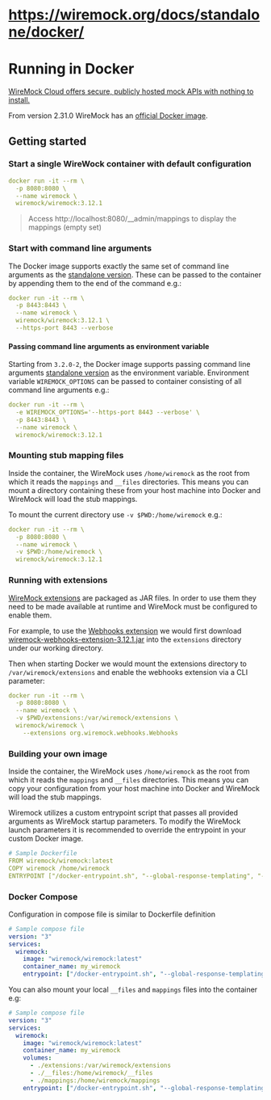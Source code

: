 # https://wiremock.org/docs/standalone/docker/

# Running in Docker

[WireMock Cloud offers secure, publicly hosted mock APIs with nothing to install.](https://www.wiremock.io/?utm_source=oss-docs&utm_medium=oss-docs&utm_campaign=cloud-callouts-docker&utm_id=cloud-callouts&utm_term=cloud-callouts-docker)

From version 2.31.0 WireMock has an [official Docker image](https://hub.docker.com/r/wiremock/wiremock).

## Getting started[](https://wiremock.org/docs/standalone/docker/#getting-started)

### Start a single WireWock container with default configuration[](https://wiremock.org/docs/standalone/docker/#start-a-single-wirewock-container-with-default-configuration)

``` yaml
docker run -it --rm \
  -p 8080:8080 \
  --name wiremock \
  wiremock/wiremock:3.12.1
```

> Access http://localhost:8080/__admin/mappings to display the mappings (empty set)

### Start with command line arguments[](https://wiremock.org/docs/standalone/docker/#start-with-command-line-arguments)

The Docker image supports exactly the same set of command line arguments as the [standalone version](https://wiremock.org/docs/standalone/java-jar#command-line-options). These can be passed to the container by appending them to the end of the command e.g.:

``` yaml
docker run -it --rm \
  -p 8443:8443 \
  --name wiremock \
  wiremock/wiremock:3.12.1 \
  --https-port 8443 --verbose
```

#### Passing command line arguments as environment variable[](https://wiremock.org/docs/standalone/docker/#passing-command-line-arguments-as-environment-variable)

Starting from `3.2.0-2`, the Docker image supports passing command line arguments [standalone version](https://wiremock.org/docs/standalone/java-jar#command-line-options) as the environment variable. Environment variable `WIREMOCK_OPTIONS` can be passed to container consisting of all command line arguments e.g.:

``` yaml
docker run -it --rm \
  -e WIREMOCK_OPTIONS='--https-port 8443 --verbose' \
  -p 8443:8443 \
  --name wiremock \
  wiremock/wiremock:3.12.1
```

### Mounting stub mapping files[](https://wiremock.org/docs/standalone/docker/#mounting-stub-mapping-files)

Inside the container, the WireMock uses `/home/wiremock` as the root from which it reads the `mappings` and `__files` directories. This means you can mount a directory containing these from your host machine into Docker and WireMock will load the stub mappings.

To mount the current directory use `-v $PWD:/home/wiremock` e.g.:

``` yaml
docker run -it --rm \
  -p 8080:8080 \
  --name wiremock \
  -v $PWD:/home/wiremock \
  wiremock/wiremock:3.12.1
```

### Running with extensions[](https://wiremock.org/docs/standalone/docker/#running-with-extensions)

[WireMock extensions](https://wiremock.org/docs/extending-wiremock/) are packaged as JAR files. In order to use them they need to be made available at runtime and WireMock must be configured to enable them.

For example, to use the [Webhooks extension](https://wiremock.org/docs/webhooks-and-callbacks/) we would first download [wiremock-webhooks-extension-3.12.1.jar](https://repo1.maven.org/maven2/org/wiremock/wiremock-webhooks-extension/3.12.1/wiremock-webhooks-extension-3.12.1.jar) into the `extensions` directory under our working directory.

Then when starting Docker we would mount the extensions directory to `/var/wiremock/extensions` and enable the webhooks extension via a CLI parameter:

``` yaml
docker run -it --rm \
  -p 8080:8080 \
  --name wiremock \
  -v $PWD/extensions:/var/wiremock/extensions \
  wiremock/wiremock \
    --extensions org.wiremock.webhooks.Webhooks
```

### Building your own image[](https://wiremock.org/docs/standalone/docker/#building-your-own-image)

Inside the container, the WireMock uses `/home/wiremock` as the root from which it reads the `mappings` and `__files` directories. This means you can copy your configuration from your host machine into Docker and WireMock will load the stub mappings.

Wiremock utilizes a custom entrypoint script that passes all provided arguments as WireMock startup parameters. To modify the WireMock launch parameters it is recommended to override the entrypoint in your custom Docker image.

``` yaml
# Sample Dockerfile
FROM wiremock/wiremock:latest
COPY wiremock /home/wiremock
ENTRYPOINT ["/docker-entrypoint.sh", "--global-response-templating", "--disable-gzip", "--verbose"]
```

### Docker Compose[](https://wiremock.org/docs/standalone/docker/#docker-compose)

Configuration in compose file is similar to Dockerfile definition

``` yaml
# Sample compose file
version: "3"
services:
  wiremock:
    image: "wiremock/wiremock:latest"
    container_name: my_wiremock
    entrypoint: ["/docker-entrypoint.sh", "--global-response-templating", "--disable-gzip", "--verbose"]
```

You can also mount your local `__files` and `mappings` files into the container e.g:

``` yaml
# Sample compose file
version: "3"
services:
  wiremock:
    image: "wiremock/wiremock:latest"
    container_name: my_wiremock
    volumes:
      - ./extensions:/var/wiremock/extensions
      - ./__files:/home/wiremock/__files
      - ./mappings:/home/wiremock/mappings
    entrypoint: ["/docker-entrypoint.sh", "--global-response-templating", "--disable-gzip", "--verbose"]
```